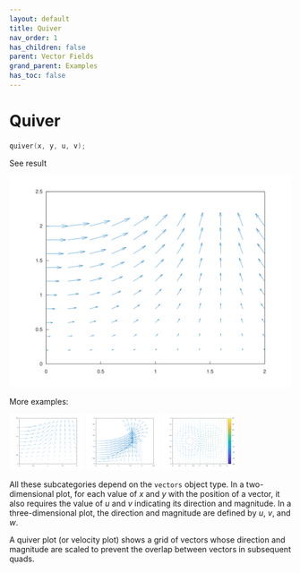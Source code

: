 ```yaml
---
layout: default
title: Quiver
nav_order: 1
has_children: false
parent: Vector Fields
grand_parent: Examples
has_toc: false
---
```

# Quiver

```cpp
quiver(x, y, u, v);
```


See result

[![example_quiver_1](../vector_fields/quiver/quiver_1.svg)](https://github.com/alandefreitas/matplotplusplus/blob/master/examples/vector_fields/quiver/quiver_1.cpp)

More examples:
    
[![example_quiver_2](../vector_fields/quiver/quiver_2_thumb.png)](https://github.com/alandefreitas/matplotplusplus/blob/master/examples/vector_fields/quiver/quiver_2.cpp)  [![example_quiver_3](../vector_fields/quiver/quiver_3_thumb.png)](https://github.com/alandefreitas/matplotplusplus/blob/master/examples/vector_fields/quiver/quiver_3.cpp)  [![example_quiver_4](../vector_fields/quiver/quiver_4_thumb.png)](https://github.com/alandefreitas/matplotplusplus/blob/master/examples/vector_fields/quiver/quiver_4.cpp)


All these subcategories depend on the `vectors` object type. In a two-dimensional plot, for each value of $x$ and $y$ with the position of a vector, it also requires the value of $u$ and $v$ indicating its direction and magnitude. In a three-dimensional plot, the direction and magnitude are defined by $u$, $v$, and $w$.


A quiver plot (or velocity plot) shows a grid of vectors whose direction and magnitude are scaled to prevent the overlap between vectors in subsequent quads. 





<!-- Generated with mdsplit: https://github.com/alandefreitas/mdsplit -->
